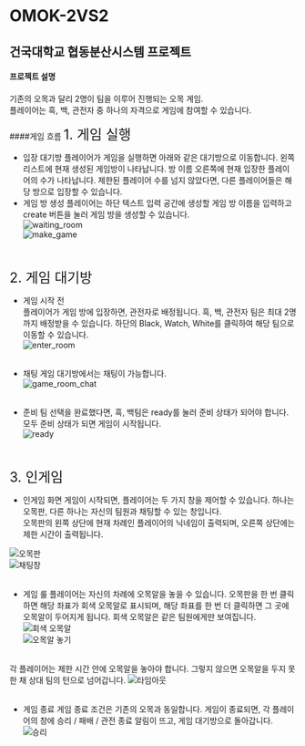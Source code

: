 OMOK-2VS2
=============
건국대학교 협동분산시스템 프로젝트
---

#### 프로젝트 설명
기존의 오목과 달리 2명이 팀을 이루어 진행되는 오목 게임.<br/>
플레이어는 흑, 백, 관전자 중 하나의 자격으로 게임에 참여할 수 있습니다.<br/>

####게임 흐름
<font size="5">1. 게임 실행</font><br/>
- 입장 대기방
플레이어가 게임을 실행하면 아래와 같은 대기방으로 이동합니다. 왼쪽 리스트에 현재 생성된 게임방이 나타납니다. 방 이름 오른쪽에 현재 입장한 플레이어의 수가 나타납니다. 제한된 플레이어 수를 넘지 않았다면, 다른 플레이어들은 해당 방으로 입장할 수 있습니다.<br/>
- 게임 방 생성
플레이어는 하단 텍스트 입력 공간에 생성할 게임 방 이름을 입력하고 create 버튼을 눌러 게임 방을 생성할 수 있습니다.<br/>
![waiting_room](https://user-images.githubusercontent.com/55482623/86338930-e95fc600-bc8d-11ea-91da-37273911aea1.png)<br/>
![make_game](https://user-images.githubusercontent.com/55482623/86339259-55422e80-bc8e-11ea-982a-993d59502490.png)
<br/><br/><br/>


<font size="5">2. 게임 대기방</font><br/>
- 게임 시작 전<br/>
플레이어가 게임 방에 입장하면, 관전자로 배정됩니다. 흑, 백, 관전자 팀은 최대 2명까지 배정받을 수 있습니다. 하단의 Black, Watch, White를 클릭하여 해당 팀으로 이동할 수 있습니다. <br/>
![enter_room](https://user-images.githubusercontent.com/55482623/86339593-bcf87980-bc8e-11ea-96a3-5926ed68419f.png)
<br/><br/>

- 채팅
게임 대기방에서는 채팅이 가능합니다. <br/>
![game_room_chat](https://user-images.githubusercontent.com/55482623/86341028-b7039800-bc90-11ea-985d-68958c8fe848.png)
<br/><br/>

- 준비
팀 선택을 완료했다면, 흑, 백팀은 ready를 눌러 준비 상태가 되어야 합니다. 모두 준비 상태가 되면 게임이 시작됩니다. <br/>
![ready](https://user-images.githubusercontent.com/55482623/86341267-0944b900-bc91-11ea-84b5-97062d4a3baf.png)
<br/><br/><br/>


<font size="5">3. 인게임</font><br/>
- 인게임 화면
게임이 시작되면, 플레이어는 두 가지 창을 제어할 수 있습니다. 하나는 오목판, 다른 하나는 자신의 팀원과 채팅할 수 있는 창입니다.<br/>
오목판의 왼쪽 상단에 현재 차례인 플레이어의 닉네임이 출력되며, 오른쪽 상단에는 제한 시간이 출력됩니다.<br/>

![오목판](https://user-images.githubusercontent.com/55482623/86342911-385c2a00-bc93-11ea-8a64-88bc0fd365a3.png)<br/>
![채팅창](https://user-images.githubusercontent.com/55482623/86342946-414cfb80-bc93-11ea-8861-875c090a58be.png)
<br/><br/>

- 게임 룰
플레이어는 자신의 차례에 오목알을 놓을 수 있습니다. 오목판을 한 번 클릭하면  해당 좌표가 회색 오목알로 표시되며, 해당 좌표를 한 번 더 클릭하면 그 곳에 오목알이 두어지게 됩니다. 회색 오목알은 같은 팀원에게만 보여집니다.<br/>
![회색 오목알](https://user-images.githubusercontent.com/55482623/86343019-588be900-bc93-11ea-8526-eefa7d49f44e.png)<br/>
![오목알 놓기](https://user-images.githubusercontent.com/55482623/86343062-680b3200-bc93-11ea-9b2b-a9b28c7ef881.png)
<br/><br/>

각 플레이어는 제한 시간 안에 오목알을 놓아야 합니다. 그렇지 않으면 오목알을 두지 못한 채 상대 팀의 턴으로 넘어갑니다.
![타임아웃](https://user-images.githubusercontent.com/55482623/86343110-7b1e0200-bc93-11ea-864e-fb3c62a13c4e.png)
<br/><br/>

- 게임 종료
게임 종료 조건은 기존의 오목과 동일합니다. 게임이 종료되면, 각 플레이어의 창에 승리 / 패배 / 관전 종료 알림이 뜨고, 게임 대기방으로 돌아갑니다.
![승리](https://user-images.githubusercontent.com/55482623/86343209-9e48b180-bc93-11ea-888b-afb7a908d757.png)

